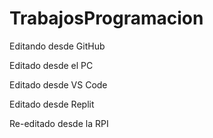 # TrabajosProgramacion

Editando desde GitHub

Editado desde el PC

Editado desde VS Code

Editado desde Replit

Re-editado desde  la RPI
